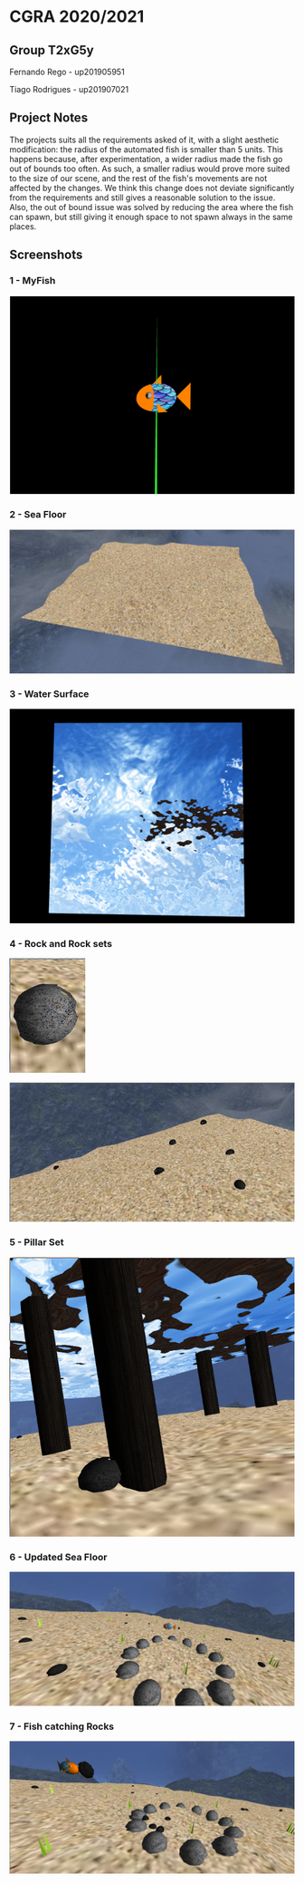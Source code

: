# CGRA 2020/2021

## Group T2xG5y

Fernando Rego - up201905951

Tiago Rodrigues - up201907021

## Project Notes

The projects suits all the requirements asked of it, with a slight aesthetic modification: the radius of the automated fish is smaller than 5 units.
This happens because, after experimentation, a wider radius made the fish go out of bounds too often. As such, a smaller radius would prove
more suited to the size of our scene, and the rest of the fish's movements are not affected by the changes. We think this change does not deviate significantly
from the requirements and still gives a reasonable solution to the issue. Also, the out of bound issue was solved by reducing the area where the fish can spawn,
but still giving it enough space to not spawn always in the same places.

## Screenshots

### 1 - MyFish

![Screenshot 1](screenshots/proj-t2g5-1.png)

### 2 - Sea Floor

![Screenshot 2](screenshots/proj-t2g5-2.png)

### 3 - Water Surface

![Screenshot 3](screenshots/proj-t2g5-3.png)

### 4 - Rock and Rock sets

![Screenshot 4.1](screenshots/proj-t2g5-4.1.png)

![Screenshot 4.2](screenshots/proj-t2g5-4.2.png)

### 5 - Pillar Set

![Screenshot 5](screenshots/proj-t2g5-5.png)

### 6 - Updated Sea Floor

![Screenshot 6](screenshots/proj-t2g5-6.png)

### 7 - Fish catching Rocks

![Screenshot 7](screenshots/proj-t2g5-7.png)
